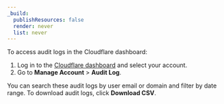 ```yaml
---
_build:
  publishResources: false
  render: never
  list: never
---
```


To access audit logs in the Cloudflare dashboard:

1. Log in to the [Cloudflare dashboard](https://dash.cloudflare.com/login) and select your account.
2. Go to **Manage Account** > **Audit Log**.

You can search these audit logs by user email or domain and filter by date range. To download audit logs, click **Download CSV**.
